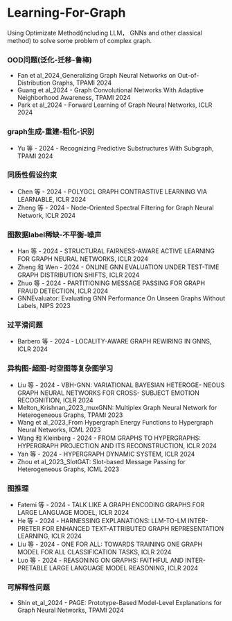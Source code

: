 # Learning-For-Graph
Using Optimizate Method(including LLM， GNNs and other classical method) to solve some problem of complex graph.

### OOD问题(泛化-迁移-鲁棒)

- Fan et al_2024_Generalizing Graph Neural Networks on Out-of-Distribution Graphs, TPAMI 2024
- Guang et al_2024 - Graph Convolutional Networks With Adaptive Neighborhood Awareness, TPAMI 2024
- Park et al_2024 - Forward Learning of Graph Neural Networks, ICLR 2024

### graph生成-重建-粗化-识别

- Yu 等 - 2024 - Recognizing Predictive Substructures With Subgraph, TPAMI 2024


### 同质性假设约束

- Chen 等 - 2024 - POLYGCL GRAPH CONTRASTIVE LEARNING VIA LEARNABLE, ICLR 2024
- Zheng 等 - 2024 - Node-Oriented Spectral Filtering for Graph Neural Network, ICLR 2024

### 图数据label稀缺-不平衡-噪声

- Han 等 - 2024 - STRUCTURAL FAIRNESS-AWARE ACTIVE LEARNING FOR GRAPH NEURAL NETWORKS, ICLR 2024
- Zheng 和 Wen - 2024 - ONLINE GNN EVALUATION UNDER TEST-TIME GRAPH DISTRIBUTION SHIFTS, ICLR 2024
- Zhuo 等 - 2024 - PARTITIONING MESSAGE PASSING FOR GRAPH FRAUD DETECTION, ICLR 2024
- GNNEvaluator: Evaluating GNN Performance On Unseen Graphs Without Labels, NIPS 2023

### 过平滑问题

- Barbero 等 - 2024 - LOCALITY-AWARE GRAPH REWIRING IN GNNS, ICLR 2024

### 异构图-超图-时空图等复杂图学习

- Liu 等 - 2024 - VBH-GNN: VARIATIONAL BAYESIAN HETEROGE- NEOUS GRAPH NEURAL NETWORKS FOR CROSS- SUBJECT EMOTION RECOGNITION, ICLR 2024
- Melton_Krishnan_2023_muxGNN: Multiplex Graph Neural Network for Heterogeneous Graphs, TPAMI 2023
- Wang et al_2023_From Hypergraph Energy Functions to Hypergraph Neural Networks, ICML 2023
- Wang 和 Kleinberg - 2024 - FROM GRAPHS TO HYPERGRAPHS: HYPERGRAPH PROJECTION AND ITS RECONSTRUCTION, ICLR 2024
- Yan 等 - 2024 - HYPERGRAPH DYNAMIC SYSTEM, ICLR 2024
- Zhou et al_2023_SlotGAT: Slot-based Message Passing for Heterogeneous Graphs, ICML 2023

### 图推理

- Fatemi 等 - 2024 - TALK LIKE A GRAPH ENCODING GRAPHS FOR LARGE LANGUAGE MODEL, ICLR 2024
- He 等 - 2024 - HARNESSING EXPLANATIONS: LLM-TO-LM INTER- PRETER FOR ENHANCED TEXT-ATTRIBUTED GRAPH REPRESENTATION LEARNING, ICLR 2024
- Liu 等 - 2024 - ONE FOR ALL: TOWARDS TRAINING ONE GRAPH MODEL FOR ALL CLASSIFICATION TASKS, ICLR 2024
- Luo 等 - 2024 - REASONING ON GRAPHS: FAITHFUL AND INTER- PRETABLE LARGE LANGUAGE MODEL REASONING, ICLR 2024


### 可解释性问题

- Shin et_al_2024 - PAGE: Prototype-Based Model-Level Explanations for Graph Neural Networks, TPAMI 2024
